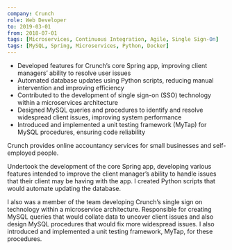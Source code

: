 ```yaml
---
company: Crunch
role: Web Developer
to: 2019-03-01
from: 2018-07-01
tags: [Microservices, Continuous Integration, Agile, Single Sign-On]
tags: [MySQL, Spring, Microservices, Python, Docker]
---
```


<!--action-points-->

- Developed features for Crunch’s core Spring app, improving client managers’ ability to resolve user issues  
- Automated database updates using Python scripts, reducing manual intervention and improving efficiency
- Contributed to the development of single sign-on (SSO) technology within a microservices architecture
- Designed MySQL queries and procedures to identify and resolve widespread client issues, improving system performance
- Introduced and implemented a unit testing framework (MyTap) for MySQL procedures, ensuring code reliability

<!--full-description-->

Crunch provides online accountancy services for small businesses and self-employed people.

Undertook the development of the core Spring app, developing various features intended to improve the client manager’s ability to handle issues that their client may be having with the app. I created Python scripts that would automate updating the database.

I also was a member of the team developing Crunch’s single sign on technology within a microservice architecture. Responsible for creating MySQL queries that would collate data to uncover client issues and also design MySQL procedures that would fix more widespread issues. I also introduced and implemented a unit testing framework, MyTap, for these procedures.